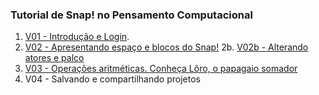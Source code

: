### Tutorial de Snap! no Pensamento Computacional



1. [V01 - Introdução e Login](https://www.loom.com/share/e9fd905057b34b20ba76c67468e94d19).
2. [V02 - Apresentando espaço e blocos do Snap!](https://www.loom.com/share/2542f5386b154cc9bfc48148d64b248e)
2b. [V02b - Alterando atores e palco](https://www.loom.com/share/18f5b024e38149bf8da29bb44920371e)
3. [V03 - Operações aritméticas. Conheça Lôro, o papagaio somador]()
5. V04 - Salvando e compartilhando projetos
